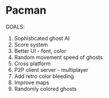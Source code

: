 # Pacman
GOALS:
1. Sophisticated ghost AI
2. Score system
3. Better UI - font, color
4. Random movement speed of ghosts
5. Cross platform
6. P2P client server - multiplayer
7. Add retro color bleeding
8. Improve maps
9. Randomly colored ghosts
